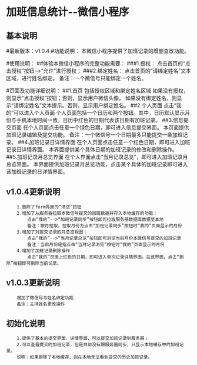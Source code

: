 加班信息统计--微信小程序
===


基本说明
---

#最新版本：v1.0.4
#功能说明：
		本微信小程序提供了加班记录的增删查改功能。
		
#使用说明：
##体验本微信小程序的完整功能需要：
###1.授权：
		点击首页的“点击授权”按钮-->“允许”进行授权；
###2.绑定姓名：
		点击首页的“请绑定姓名”文本区域，进行姓名绑定。
		备注：一个微信号只能绑定一个姓名。
		
#页面及功能详细说明：
##1.首页
		包括授权区域和绑定姓名区域
		如果没有授权，则显示“点击授权”按钮；否则，显示用户微信头像。
		如果没有绑定姓名，则显示“请绑定姓名”文本提示。否则，显示用户绑定姓名。
##2.个人页面
		点击“我的”可以进入个人页面
		个人页面包括一个日历和两个按钮。其中，日历默认显示月份与手机本地时间一致，日历中红色的日期代表该日期有加班记录。
##3.信息提交页面
		在个人页面点击任意一个绿色日期，即可进入信息提交界面。
		本页面提供加班记录编辑及提交功能。
		备注：一个微信号一个日期最多只能提交一条加班记录。
##4.加班记录日详情界面
		在个人页面点击任意一个红色日期，即可进入加班记录日详情界面。
		本界面提供某个具体日期的加班记录的修改和删除操作。			
##5.加班记录月总览界面
		在个人界面点击“当月记录总览”，即可进入加班记录月总览界面。
		本界面提供加班记录月总览功能，点击某个具体的加班记录即可进入该加班记录的日详情界面。


		
v1.0.4更新说明
---
		1.删除了form界面的“清空”按钮
		2.增加了从服务器拉取本微信号提交的加班数据并存入本地缓存的功能：
			点击“我的”-->“加班记录同步”按钮即可拉取服务器数据库数据至本地
			备注：按月拉取，拉取月份为点击“加班记录同步”按钮时“我的”页面显示的月份
		3.增加了对提交记录的月总览视图：
			点击“我的”-->“当月记录总览”按钮即可浏览当前月份本微信号提交的加班记录
			备注：当前月份是指点击“当月记录浏览”按钮时“我的”页面显示的月份
		4.增加了加班记录删除操作：
			点击“我的”页面上红色的日期，即可进入单次记录详情界面。在该界面，点击“删除”按钮即可删除当前记录。
			
		
v1.0.3更新说明
---
		增加了微信号与姓名绑定功能
		备注：支持姓名更改操作		

		
初始化说明
---
		1.提供了基本的提交界面、详情界面，可以提交加班记录到服务器；
		2.可以查看提交的加班记录，但是目前没有跟服务器同步，只显示本地缓存中的加班记录。
		说明：如果删除了本地缓存，则在本地无法看到提交的历史加班记录。





	


